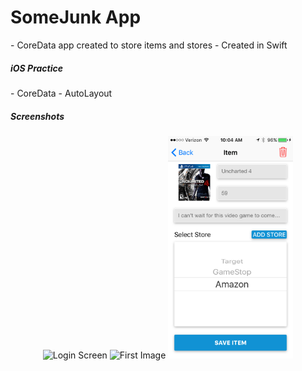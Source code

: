 <h1>SomeJunk App</h1>
 - CoreData app created to store items and stores
 - Created in Swift
 
<h5>iOS Practice</h5>
 - CoreData
 - AutoLayout

<h5>Screenshots</h5>
<p align="center">
  <img src="/SomeJunk/screenshots/item_screen.png" alt="Login Screen" width="200px" height="356px">
  <img src="/SomeJunk/screenshots/store_screen.png" alt="First Image" width="200px" height="356px">
  <img src="/SomeJunk/screenshots/create_item.png" alt="Correct Guess" width="200px" height="356px">
</p>
 
